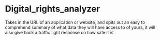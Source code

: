 # Digital_rights_analyzer
Takes in the URL of an application or website, and spits out an easy to comprehend summary of what data they will have access to of yours, it will also give back a traffic light response on how safe it is 
